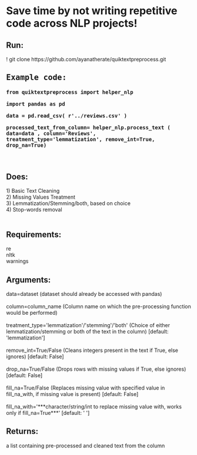# Save time by not writing repetitive code across NLP projects! 


<h2> Run: </h2>
! git clone https://github.com/ayanatherate/quiktextpreprocess.git <br>
<h2 style='font-family:monospace;'>Example code:</h2>
<h4 style='font-family:monospace;'>from quiktextpreprocess import helper_nlp<br> <br>import pandas as pd <br><br> data = pd.read_csv( r'../reviews.csv' )<br><br>processed_text_from_column= helper_nlp.process_text ( data=data , column='Reviews', treatment_type='lemmatization', remove_int=True, drop_na=True)</h4>


<br>
<h2> Does: </h2>
1) Basic Text Cleaning<br>
2) Missing Values Treatment <br>
3) Lemmatization/Stemming/both, based on choice<br>
4) Stop-words removal<br>
<br>

<h2>Requirements: </h2>
re<br>
nltk<br>
warnings<br>

<h2>Arguments:</h2>
data=dataset (dataset should already be accessed with pandas)<br><br>
column=column_name  (Column name on which the pre-processing function would be performed)<br><br>
treatment_type='lemmatization'/'stemming'/'both' (Choice of either lemmatization/stemming or both of the text in the column)  [default: 'lemmatization']<br><br>
remove_int=True/False (Cleans integers present in the text if True, else ignores)  [default: False]<br><br>
drop_na=True/False (Drops rows with missing values if True, else ignores)  [default: False]<br><br>
fill_na=True/False (Replaces missing value with specified value in fill_na_with, if missing value is present)  [default: False]<br><br>
fill_na_with='***character/string/int to replace missing value with, works only if fill_na=True***'  [default: ' ']

<h2>Returns:</h2>
a list containing pre-processed and cleaned text from the column<br><br>

